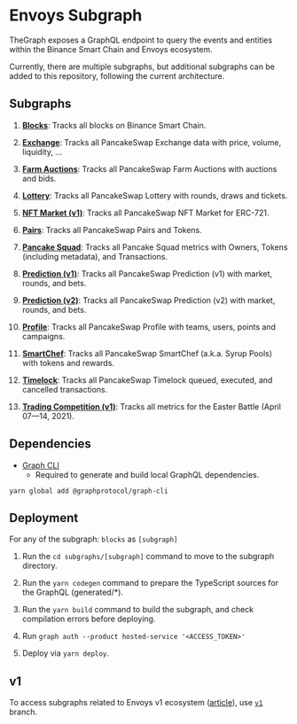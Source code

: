 # Envoys Subgraph

TheGraph exposes a GraphQL endpoint to query the events and entities within the Binance Smart Chain and Envoys ecosystem.

Currently, there are multiple subgraphs, but additional subgraphs can be added to this repository, following the current architecture.

## Subgraphs

1. **[Blocks](https://thegraph.com/legacy-explorer/subgraph/pancakeswap/blocks)**: Tracks all blocks on Binance Smart Chain.

2. **[Exchange](https://pancakeswap.medium.com/pancakeswap-info-relaunch-in-partnership-with-150-000-bounty-winner-streamingfast-f7892559d388)**: Tracks all PancakeSwap Exchange data with price, volume, liquidity, ...

3. **[Farm Auctions](https://thegraph.com/legacy-explorer/subgraph/pancakeswap/farm-auctions)**: Tracks all PancakeSwap Farm Auctions with auctions and bids.

4. **[Lottery](https://thegraph.com/legacy-explorer/subgraph/pancakeswap/lottery)**: Tracks all PancakeSwap Lottery with rounds, draws and tickets.

5. **[NFT Market (v1)](https://thegraph.com/legacy-explorer/subgraph/pancakeswap/nft-market)**: Tracks all PancakeSwap NFT Market for ERC-721.

6. **[Pairs](https://thegraph.com/legacy-explorer/subgraph/pancakeswap/pairs)**: Tracks all PancakeSwap Pairs and Tokens.

7. **[Pancake Squad](https://thegraph.com/legacy-explorer/subgraph/pancakeswap/pancake-squad)**: Tracks all Pancake Squad metrics with Owners, Tokens (including metadata), and Transactions.

8. **[Prediction (v1)](https://thegraph.com/legacy-explorer/subgraph/pancakeswap/prediction)**: Tracks all PancakeSwap Prediction (v1) with market, rounds, and bets.

9. **[Prediction (v2)](https://thegraph.com/legacy-explorer/subgraph/pancakeswap/prediction-v2)**: Tracks all PancakeSwap Prediction (v2) with market, rounds, and bets.

10. **[Profile](https://thegraph.com/legacy-explorer/subgraph/pancakeswap/profile)**: Tracks all PancakeSwap Profile with teams, users, points and campaigns.

11. **[SmartChef](https://thegraph.com/legacy-explorer/subgraph/pancakeswap/smartchef)**: Tracks all PancakeSwap SmartChef (a.k.a. Syrup Pools) with tokens and rewards.

12. **[Timelock](https://thegraph.com/legacy-explorer/subgraph/pancakeswap/timelock)**: Tracks all PancakeSwap Timelock queued, executed, and cancelled transactions.

13. **[Trading Competition (v1)](https://thegraph.com/legacy-explorer/subgraph/pancakeswap/trading-competition-v1)**: Tracks all metrics for the Easter Battle (April 07—14, 2021).

## Dependencies

- [Graph CLI](https://github.com/graphprotocol/graph-cli)
    - Required to generate and build local GraphQL dependencies.

```shell
yarn global add @graphprotocol/graph-cli
```

## Deployment

For any of the subgraph: `blocks` as `[subgraph]`

1. Run the `cd subgraphs/[subgraph]` command to move to the subgraph directory.

2. Run the `yarn codegen` command to prepare the TypeScript sources for the GraphQL (generated/*).

3. Run the `yarn build` command to build the subgraph, and check compilation errors before deploying.

4. Run `graph auth --product hosted-service '<ACCESS_TOKEN>'`

5. Deploy via `yarn deploy`.

## v1

To access subgraphs related to Envoys v1 ecosystem ([article](https://pancakeswap.medium.com/the-great-migration-vote-4093cb3edf23)), use [`v1`](https://github.com/pancakeswap/pancake-subgraph/tree/v1) branch.
